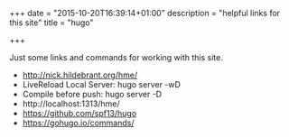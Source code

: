 +++
date = "2015-10-20T16:39:14+01:00"
description = "helpful links for this site"
title = "hugo"

+++

Just some links and commands for working with this site.

* http://nick.hildebrant.org/hme/
* LiveReload Local Server: hugo server -wD
* Compile before push: hugo server -D
* http://localhost:1313/hme/
* https://github.com/spf13/hugo
* https://gohugo.io/commands/